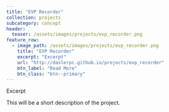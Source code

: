 ```yaml
---
title: "EVP Recorder"
collection: projects
subcategory: concept
header: 
  teaser: /assets/images/projects/evp_recorder.png
feature_row: 
  - image_path: /assets/images/projects/evp_recorder.png
    title: "EVP Recorder"
    excerpt: "Excerpt"
    url: "http://daslerpc.github.io/projects/evp_recorder"
    btn_label: "Read More"
    btn_class: "btn--primary"
---
```


Excerpt

This will be a short description of the project.